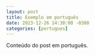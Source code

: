 ```yaml
---
layout: post
title: Exemplo em português
date: 2023-12-26 14:30:00 -0300
categories: [portugues]
---
```


Conteúdo do post em português.